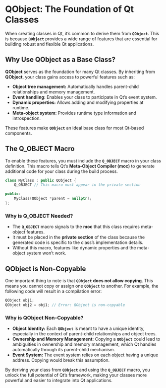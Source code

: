 # QObject: The Foundation of Qt Classes

When creating classes in Qt, it’s common to derive them from **`QObject`**. This is because **`QObject`** provides a wide range of features that are essential for building robust and flexible Qt applications.

## Why Use QObject as a Base Class?

**QObject** serves as the foundation for many Qt classes. By inheriting from **QObject**, your class gains access to powerful features such as:

- **Object tree management:** Automatically handles parent-child relationships and memory management.
- **Event handling:** Enables your class to participate in Qt’s event system.
- **Dynamic properties:** Allows adding and modifying properties at runtime.
- **Meta-object system:** Provides runtime type information and introspection.

These features make **`QObject`** an ideal base class for most Qt-based components.

## The Q_OBJECT Macro

To enable these features, you must include the **`Q_OBJECT`** macro in your class definition. This macro tells Qt’s **Meta-Object Compiler (moc)** to generate additional code for your class during the build process.

```cpp
class MyClass : public QObject {
    Q_OBJECT // This macro must appear in the private section

public:
    MyClass(QObject *parent = nullptr);
};
```

### Why is Q_OBJECT Needed?

- The **`Q_OBJECT`** macro signals to the **moc** that this class requires meta-object features.
- It must be placed in the **private section** of the class because the generated code is specific to the class’s implementation details.
- Without this macro, features like dynamic properties and the meta-object system won’t work.

## QObject is Non-Copyable

One important thing to note is that **`QObject`** **does not allow copying**. This means you cannot copy or assign one **`QObject`** to another. For example, the following code will result in a compilation error:

```cpp
QObject obj1;
QObject obj2 = obj1; // Error: QObject is non-copyable
```

### Why is QObject Non-Copyable?

- **Object Identity:** Each **`QObject`** is meant to have a unique identity, especially in the context of parent-child relationships and object trees.
- **Ownership and Memory Management:** Copying a **`QObject`** could lead to ambiguities in ownership and memory management, which Qt handles automatically through its parent-child mechanism.
- **Event System:** The event system relies on each object having a unique address. Copying would break this assumption.

By deriving your class from **`QObject`** and using the **`Q_OBJECT`** macro, you unlock the full potential of Qt’s framework, making your classes more powerful and easier to integrate into Qt applications.
